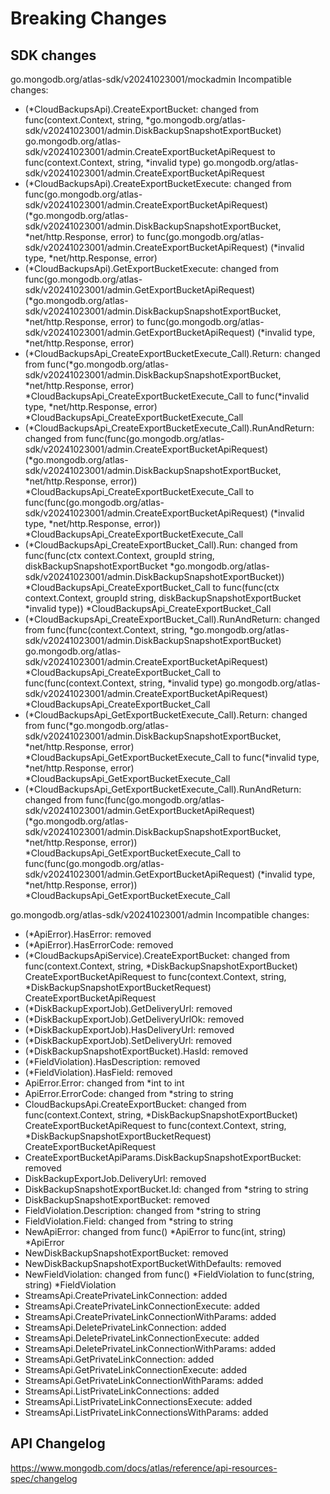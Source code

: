 # Breaking Changes

## SDK changes

go.mongodb.org/atlas-sdk/v20241023001/mockadmin
Incompatible changes:

- (*CloudBackupsApi).CreateExportBucket: changed from func(context.Context, string, *go.mongodb.org/atlas-sdk/v20241023001/admin.DiskBackupSnapshotExportBucket) go.mongodb.org/atlas-sdk/v20241023001/admin.CreateExportBucketApiRequest to func(context.Context, string, \*invalid type) go.mongodb.org/atlas-sdk/v20241023001/admin.CreateExportBucketApiRequest
- (*CloudBackupsApi).CreateExportBucketExecute: changed from func(go.mongodb.org/atlas-sdk/v20241023001/admin.CreateExportBucketApiRequest) (*go.mongodb.org/atlas-sdk/v20241023001/admin.DiskBackupSnapshotExportBucket, *net/http.Response, error) to func(go.mongodb.org/atlas-sdk/v20241023001/admin.CreateExportBucketApiRequest) (*invalid type, \*net/http.Response, error)
- (*CloudBackupsApi).GetExportBucketExecute: changed from func(go.mongodb.org/atlas-sdk/v20241023001/admin.GetExportBucketApiRequest) (*go.mongodb.org/atlas-sdk/v20241023001/admin.DiskBackupSnapshotExportBucket, *net/http.Response, error) to func(go.mongodb.org/atlas-sdk/v20241023001/admin.GetExportBucketApiRequest) (*invalid type, \*net/http.Response, error)
- (*CloudBackupsApi_CreateExportBucketExecute_Call).Return: changed from func(*go.mongodb.org/atlas-sdk/v20241023001/admin.DiskBackupSnapshotExportBucket, *net/http.Response, error) *CloudBackupsApi_CreateExportBucketExecute_Call to func(*invalid type, *net/http.Response, error) \*CloudBackupsApi_CreateExportBucketExecute_Call
- (*CloudBackupsApi_CreateExportBucketExecute_Call).RunAndReturn: changed from func(func(go.mongodb.org/atlas-sdk/v20241023001/admin.CreateExportBucketApiRequest) (*go.mongodb.org/atlas-sdk/v20241023001/admin.DiskBackupSnapshotExportBucket, *net/http.Response, error)) *CloudBackupsApi_CreateExportBucketExecute_Call to func(func(go.mongodb.org/atlas-sdk/v20241023001/admin.CreateExportBucketApiRequest) (*invalid type, *net/http.Response, error)) \*CloudBackupsApi_CreateExportBucketExecute_Call
- (*CloudBackupsApi_CreateExportBucket_Call).Run: changed from func(func(ctx context.Context, groupId string, diskBackupSnapshotExportBucket *go.mongodb.org/atlas-sdk/v20241023001/admin.DiskBackupSnapshotExportBucket)) *CloudBackupsApi_CreateExportBucket_Call to func(func(ctx context.Context, groupId string, diskBackupSnapshotExportBucket *invalid type)) \*CloudBackupsApi_CreateExportBucket_Call
- (*CloudBackupsApi_CreateExportBucket_Call).RunAndReturn: changed from func(func(context.Context, string, *go.mongodb.org/atlas-sdk/v20241023001/admin.DiskBackupSnapshotExportBucket) go.mongodb.org/atlas-sdk/v20241023001/admin.CreateExportBucketApiRequest) *CloudBackupsApi_CreateExportBucket_Call to func(func(context.Context, string, *invalid type) go.mongodb.org/atlas-sdk/v20241023001/admin.CreateExportBucketApiRequest) \*CloudBackupsApi_CreateExportBucket_Call
- (*CloudBackupsApi_GetExportBucketExecute_Call).Return: changed from func(*go.mongodb.org/atlas-sdk/v20241023001/admin.DiskBackupSnapshotExportBucket, *net/http.Response, error) *CloudBackupsApi_GetExportBucketExecute_Call to func(*invalid type, *net/http.Response, error) \*CloudBackupsApi_GetExportBucketExecute_Call
- (*CloudBackupsApi_GetExportBucketExecute_Call).RunAndReturn: changed from func(func(go.mongodb.org/atlas-sdk/v20241023001/admin.GetExportBucketApiRequest) (*go.mongodb.org/atlas-sdk/v20241023001/admin.DiskBackupSnapshotExportBucket, *net/http.Response, error)) *CloudBackupsApi_GetExportBucketExecute_Call to func(func(go.mongodb.org/atlas-sdk/v20241023001/admin.GetExportBucketApiRequest) (*invalid type, *net/http.Response, error)) \*CloudBackupsApi_GetExportBucketExecute_Call

go.mongodb.org/atlas-sdk/v20241023001/admin
Incompatible changes:

- (\*ApiError).HasError: removed
- (\*ApiError).HasErrorCode: removed
- (*CloudBackupsApiService).CreateExportBucket: changed from func(context.Context, string, *DiskBackupSnapshotExportBucket) CreateExportBucketApiRequest to func(context.Context, string, \*DiskBackupSnapshotExportBucketRequest) CreateExportBucketApiRequest
- (\*DiskBackupExportJob).GetDeliveryUrl: removed
- (\*DiskBackupExportJob).GetDeliveryUrlOk: removed
- (\*DiskBackupExportJob).HasDeliveryUrl: removed
- (\*DiskBackupExportJob).SetDeliveryUrl: removed
- (\*DiskBackupSnapshotExportBucket).HasId: removed
- (\*FieldViolation).HasDescription: removed
- (\*FieldViolation).HasField: removed
- ApiError.Error: changed from \*int to int
- ApiError.ErrorCode: changed from \*string to string
- CloudBackupsApi.CreateExportBucket: changed from func(context.Context, string, *DiskBackupSnapshotExportBucket) CreateExportBucketApiRequest to func(context.Context, string, *DiskBackupSnapshotExportBucketRequest) CreateExportBucketApiRequest
- CreateExportBucketApiParams.DiskBackupSnapshotExportBucket: removed
- DiskBackupExportJob.DeliveryUrl: removed
- DiskBackupSnapshotExportBucket.Id: changed from \*string to string
- DiskBackupSnapshotExportBucket: removed
- FieldViolation.Description: changed from \*string to string
- FieldViolation.Field: changed from \*string to string
- NewApiError: changed from func() *ApiError to func(int, string) *ApiError
- NewDiskBackupSnapshotExportBucket: removed
- NewDiskBackupSnapshotExportBucketWithDefaults: removed
- NewFieldViolation: changed from func() *FieldViolation to func(string, string) *FieldViolation
- StreamsApi.CreatePrivateLinkConnection: added
- StreamsApi.CreatePrivateLinkConnectionExecute: added
- StreamsApi.CreatePrivateLinkConnectionWithParams: added
- StreamsApi.DeletePrivateLinkConnection: added
- StreamsApi.DeletePrivateLinkConnectionExecute: added
- StreamsApi.DeletePrivateLinkConnectionWithParams: added
- StreamsApi.GetPrivateLinkConnection: added
- StreamsApi.GetPrivateLinkConnectionExecute: added
- StreamsApi.GetPrivateLinkConnectionWithParams: added
- StreamsApi.ListPrivateLinkConnections: added
- StreamsApi.ListPrivateLinkConnectionsExecute: added
- StreamsApi.ListPrivateLinkConnectionsWithParams: added

## API Changelog

https://www.mongodb.com/docs/atlas/reference/api-resources-spec/changelog
